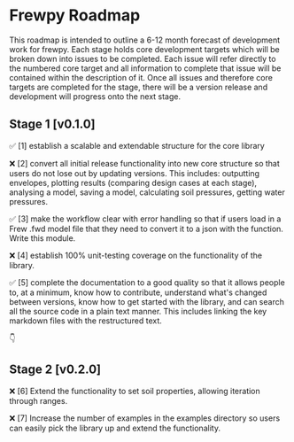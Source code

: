 # Frewpy Roadmap

This roadmap is intended to outline a 6-12 month forecast of development work for frewpy. Each stage holds core development targets which will be broken down into issues to be completed. Each issue will refer directly to the numbered core target and all information to complete that issue will be contained within the description of it. Once all issues and therefore core targets are completed for the stage, there will be a version release and development will progress onto the next stage.

## Stage 1 [v0.1.0]

✅ [1] establish a scalable and extendable structure for the core library

❌ [2] convert all initial release functionality into new core structure so that users do not lose out by updating versions. This includes: outputting envelopes, plotting results (comparing design cases at each stage), analysing a model, saving a model, calculating soil pressures, getting water pressures.

✅ [3] make the workflow clear with error handling so that if users load in a Frew .fwd model file that they need to convert it to a json with the function. Write this module.

❌ [4] establish 100% unit-testing coverage on the functionality of the library.

✅ [5] complete the documentation to a good quality so that it allows people to, at a minimum, know how to contribute, understand what's changed between versions, know how to get started with the library, and can search all the source code in a plain text manner. This includes linking the key markdown files with the restructured text.

👇

## Stage 2 [v0.2.0]

❌ [6] Extend the functionality to set soil properties, allowing iteration through ranges.

❌ [7] Increase the number of examples in the examples directory so users can easily pick the library up and extend the functionality.
